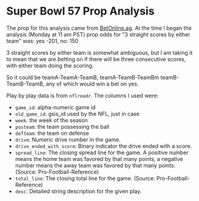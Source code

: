 # Super Bowl 57 Prop Analysis

The prop for this analysis came from [BetOnline.ag](https://www.betonline.ag/sportsbook/props). At the time I began the analysis (Monday at 11 am PST) prop odds for "3 straight scores by either team" was: yes -201, no: 150

3 straight scores by either team is somewhat ambiguous, but I am taking it to mean that
we are betting on if there will be three consecutive scores, with either team doing the scoring.

So it could be teamA-TeamA-TeamB, teamA-TeamB-TeamBm teamB-TeamB-TeamB, any of which would win a bet on yes.

Play by play data is from `nflreadr`. The columns I used were:
- `game_id`: alpha-numeric game id
- `old_game_id`: gsis_id used by the NFL, just in case
- `week`: the week of the season
- `posteam`: the team possessing the ball
- `defteam`: the team on defense
- `drive`: Numeric drive number in the game.
- `drive_ended_with_score`: Binary indicator the drive ended with a score.
- `spread_line`: The closing spread line for the game. A positive number means the home team was favored by that many points, a negative number means the away team was favored by that many points. (Source: Pro-Football-Reference)
- `total_line`: The closing total line for the game. (Source: Pro-Football-Reference)
- `desc`: Detailed string description for the given play.

